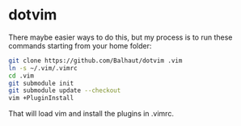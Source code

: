 # dotvim

There maybe easier ways to do this, but my process is to run these commands starting from your home folder:
```bash
git clone https://github.com/Balhaut/dotvim .vim
ln -s ~/.vim/.vimrc
cd .vim
git submodule init
git submodule update --checkout
vim +PluginInstall
```
That will load vim and install the plugins in .vimrc.

